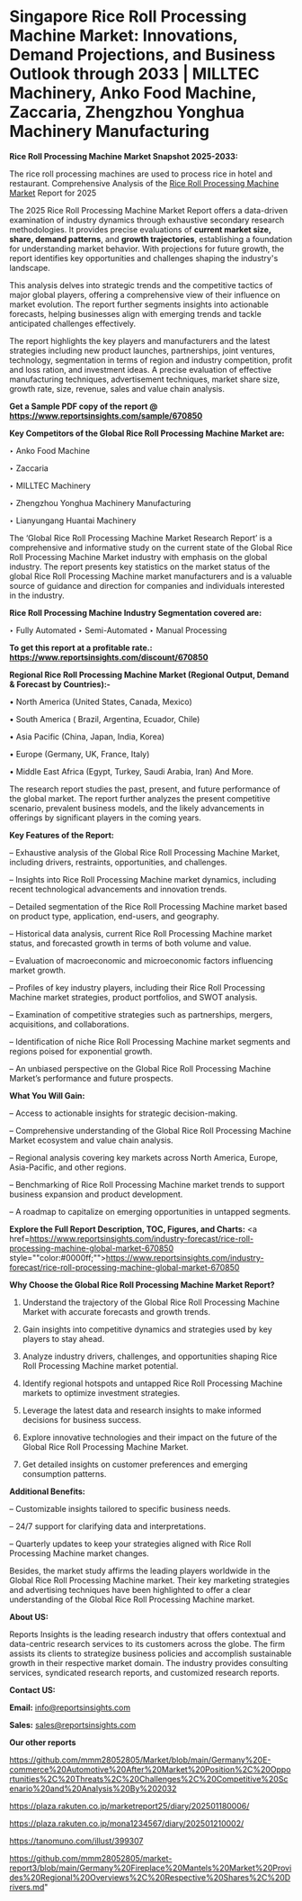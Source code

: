 # Singapore Rice Roll Processing Machine Market: Innovations, Demand Projections, and Business Outlook through 2033 | MILLTEC Machinery, Anko Food Machine, Zaccaria, Zhengzhou Yonghua Machinery Manufacturing

<strong>Rice Roll Processing Machine Market Snapshot 2025-2033:</strong>

The rice roll processing machines are used to process rice in hotel and restaurant. Comprehensive Analysis of the <a href=https://www.reportsinsights.com/sample/670850>Rice Roll Processing Machine Market</a> Report for 2025

The 2025 Rice Roll Processing Machine Market Report offers a data-driven examination of industry dynamics through exhaustive secondary research methodologies. It provides precise evaluations of <strong>current market size, share, demand patterns</strong>, and <strong>growth trajectories</strong>, establishing a foundation for understanding market behavior. With projections for future growth, the report identifies key opportunities and challenges shaping the industry's landscape.

This analysis delves into strategic trends and the competitive tactics of major global players, offering a comprehensive view of their influence on market evolution. The report further segments insights into actionable forecasts, helping businesses align with emerging trends and tackle anticipated challenges effectively.

The report highlights the key players and manufacturers and the latest strategies including new product launches, partnerships, joint ventures, technology, segmentation in terms of region and industry competition, profit and loss ration, and investment ideas. A precise evaluation of effective manufacturing techniques, advertisement techniques, market share size, growth rate, size, revenue, sales and value chain analysis.

<strong>Get a Sample PDF copy of the report @ <a href=https://www.reportsinsights.com/sample/670850 style=color:#0000ff;>https://www.reportsinsights.com/sample/670850</a></strong>

<strong>Key Competitors of the Global Rice Roll Processing Machine Market are:</strong>

‣ Anko Food Machine

‣ Zaccaria

‣ MILLTEC Machinery

‣ Zhengzhou Yonghua Machinery Manufacturing

‣ Lianyungang Huantai Machinery

The ‘Global Rice Roll Processing Machine Market Research Report’ is a comprehensive and informative study on the current state of the Global Rice Roll Processing Machine Market industry with emphasis on the global industry. The report presents key statistics on the market status of the global Rice Roll Processing Machine market manufacturers and is a valuable source of guidance and direction for companies and individuals interested in the industry.

<strong>Rice Roll Processing Machine Industry Segmentation covered are:</strong>

‣ Fully Automated
‣ Semi-Automated
‣ Manual Processing

<strong>To get this report at a profitable rate.: <a href=https://www.reportsinsights.com/discount/670850 style=color:#0000ff;>https://www.reportsinsights.com/discount/670850</a></strong>

<strong>Regional Rice Roll Processing Machine Market (Regional Output, Demand &amp; Forecast by Countries):-</strong>

• North America (United States, Canada, Mexico)

• South America ( Brazil, Argentina, Ecuador, Chile)

• Asia Pacific (China, Japan, India, Korea)

• Europe (Germany, UK, France, Italy)

• Middle East Africa (Egypt, Turkey, Saudi Arabia, Iran) And More.

The research report studies the past, present, and future performance of the global market. The report further analyzes the present competitive scenario, prevalent business models, and the likely advancements in offerings by significant players in the coming years.

<strong>Key Features of the Report:</strong>

– Exhaustive analysis of the Global Rice Roll Processing Machine Market, including drivers, restraints, opportunities, and challenges.

– Insights into Rice Roll Processing Machine market dynamics, including recent technological advancements and innovation trends.

– Detailed segmentation of the Rice Roll Processing Machine market based on product type, application, end-users, and geography.

– Historical data analysis, current Rice Roll Processing Machine market status, and forecasted growth in terms of both volume and value.

– Evaluation of macroeconomic and microeconomic factors influencing market growth.

– Profiles of key industry players, including their Rice Roll Processing Machine market strategies, product portfolios, and SWOT analysis.

– Examination of competitive strategies such as partnerships, mergers, acquisitions, and collaborations.

– Identification of niche Rice Roll Processing Machine market segments and regions poised for exponential growth.

– An unbiased perspective on the Global Rice Roll Processing Machine Market’s performance and future prospects.

<strong>What You Will Gain:</strong>

– Access to actionable insights for strategic decision-making.

– Comprehensive understanding of the Global Rice Roll Processing Machine Market ecosystem and value chain analysis.

– Regional analysis covering key markets across North America, Europe, Asia-Pacific, and other regions.

– Benchmarking of Rice Roll Processing Machine market trends to support business expansion and product development.

– A roadmap to capitalize on emerging opportunities in untapped segments.

<strong>Explore the Full Report Description, TOC, Figures, and Charts:</strong>
<a href=https://www.reportsinsights.com/industry-forecast/rice-roll-processing-machine-global-market-670850 style=""color:#0000ff;"">https://www.reportsinsights.com/industry-forecast/rice-roll-processing-machine-global-market-670850</a>

<strong>Why Choose the Global Rice Roll Processing Machine Market Report?</strong>

1. Understand the trajectory of the Global Rice Roll Processing Machine Market with accurate forecasts and growth trends.

2. Gain insights into competitive dynamics and strategies used by key players to stay ahead.

3. Analyze industry drivers, challenges, and opportunities shaping Rice Roll Processing Machine market potential.

4. Identify regional hotspots and untapped Rice Roll Processing Machine markets to optimize investment strategies.

5. Leverage the latest data and research insights to make informed decisions for business success.

6. Explore innovative technologies and their impact on the future of the Global Rice Roll Processing Machine Market.

7. Get detailed insights on customer preferences and emerging consumption patterns.

<strong>Additional Benefits:</strong>

– Customizable insights tailored to specific business needs.

– 24/7 support for clarifying data and interpretations.

– Quarterly updates to keep your strategies aligned with Rice Roll Processing Machine market changes.

Besides, the market study affirms the leading players worldwide in the Global Rice Roll Processing Machine market. Their key marketing strategies and advertising techniques have been highlighted to offer a clear understanding of the Global Rice Roll Processing Machine market.

<strong><strong>About US</strong>:</strong>

Reports Insights is the leading research industry that offers contextual and data-centric research services to its customers across the globe. The firm assists its clients to strategize business policies and accomplish sustainable growth in their respective market domain. The industry provides consulting services, syndicated research reports, and customized research reports.

<strong>Contact US:</strong>

<p class=><b>Email:</b> <a href=mailto:info@reportsinsights.com>info@reportsinsights.com</a></p>
<p class=><b>Sales:</b> <a href=mailto:sales@reportsinsights.com>sales@reportsinsights.com</a></p>

<strong>Our other reports</strong>

<a href=https://github.com/mmm28052805/Market/blob/main/Germany%20E-commerce%20Automotive%20After%20Market%20Position%2C%20Opportunities%2C%20Threats%2C%20Challenges%2C%20Competitive%20Scenario%20and%20Analysis%20By%202032>https://github.com/mmm28052805/Market/blob/main/Germany%20E-commerce%20Automotive%20After%20Market%20Position%2C%20Opportunities%2C%20Threats%2C%20Challenges%2C%20Competitive%20Scenario%20and%20Analysis%20By%202032</a>

<a href=https://plaza.rakuten.co.jp/marketreport25/diary/202501180006/>https://plaza.rakuten.co.jp/marketreport25/diary/202501180006/</a>

<a href=https://plaza.rakuten.co.jp/mona1234567/diary/202501210002/>https://plaza.rakuten.co.jp/mona1234567/diary/202501210002/</a>

<a href=https://tanomuno.com/illust/399307>https://tanomuno.com/illust/399307</a>

<a href=https://github.com/mmm28052805/market-report3/blob/main/Germany%20Fireplace%20Mantels%20Market%20Provides%20Regional%20Overviews%2C%20Respective%20Shares%2C%20Drivers.md>https://github.com/mmm28052805/market-report3/blob/main/Germany%20Fireplace%20Mantels%20Market%20Provides%20Regional%20Overviews%2C%20Respective%20Shares%2C%20Drivers.md</a>"
